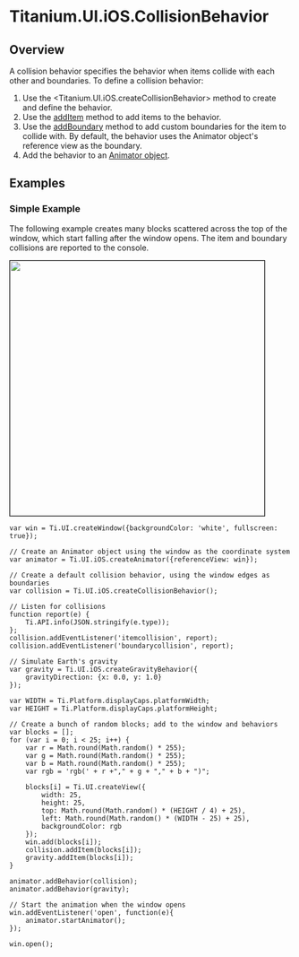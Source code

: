 # Titanium.UI.iOS.CollisionBehavior

<ProxySummary/>

## Overview

A collision behavior specifies the behavior when items collide with each other and boundaries.
To define a collision behavior:

  1. Use the <Titanium.UI.iOS.createCollisionBehavior> method to create and define the behavior.
  2. Use the [addItem](Titanium.UI.iOS.CollisionBehavior.addItem) method to add items to the behavior.
  3. Use the [addBoundary](Titanium.UI.iOS.CollisionBehavior.addBoundary) method to add custom
     boundaries for the item to collide with. By default, the behavior uses the Animator
     object's reference view as the boundary.
  4. Add the behavior to an [Animator object](Titanium.UI.iOS.Animator).

## Examples

### Simple Example

The following example creates many blocks scattered across the top of the window, which
start falling after the window opens.  The item and boundary collisions are reported to the
console.

<img src="images/animator/collision.gif" height="455" style="border:1px solid black"/>

    var win = Ti.UI.createWindow({backgroundColor: 'white', fullscreen: true});

    // Create an Animator object using the window as the coordinate system
    var animator = Ti.UI.iOS.createAnimator({referenceView: win});

    // Create a default collision behavior, using the window edges as boundaries
    var collision = Ti.UI.iOS.createCollisionBehavior();

    // Listen for collisions
    function report(e) {
        Ti.API.info(JSON.stringify(e.type));
    };
    collision.addEventListener('itemcollision', report);
    collision.addEventListener('boundarycollision', report);

    // Simulate Earth's gravity
    var gravity = Ti.UI.iOS.createGravityBehavior({
        gravityDirection: {x: 0.0, y: 1.0}
    });

    var WIDTH = Ti.Platform.displayCaps.platformWidth;
    var HEIGHT = Ti.Platform.displayCaps.platformHeight;

    // Create a bunch of random blocks; add to the window and behaviors
    var blocks = [];   
    for (var i = 0; i < 25; i++) {
        var r = Math.round(Math.random() * 255);
        var g = Math.round(Math.random() * 255);
        var b = Math.round(Math.random() * 255);
        var rgb = 'rgb(' + r +"," + g + "," + b + ")";

        blocks[i] = Ti.UI.createView({
            width: 25,
            height: 25,
            top: Math.round(Math.random() * (HEIGHT / 4) + 25),
            left: Math.round(Math.random() * (WIDTH - 25) + 25),
            backgroundColor: rgb
        });
        win.add(blocks[i]);
        collision.addItem(blocks[i]);
        gravity.addItem(blocks[i]);
    }

    animator.addBehavior(collision);
    animator.addBehavior(gravity);

    // Start the animation when the window opens
    win.addEventListener('open', function(e){
        animator.startAnimator();
    });

    win.open();

<ApiDocs/>

